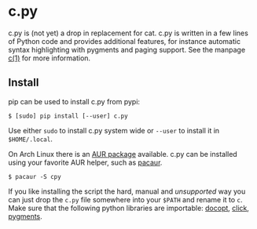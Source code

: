 c.py
====

c.py is (not yet) a drop in replacement for cat. c.py is written in a few lines
of Python code and provides additional features, for instance automatic syntax
highlighting with pygments and paging support. See the manpage [c(1)][1] for more
information.

Install
-------

pip can be used to install c.py from pypi:

    $ [sudo] pip install [--user] c.py

Use either `sudo` to install c.py system wide or `--user` to install it in
`$HOME/.local`.

On Arch Linux there is an [AUR package][2] available. c.py can be installed
using your favorite AUR helper, such as [pacaur][3].

    $ pacaur -S cpy

If you like installing the script the hard, manual and *unsupported* way you can
just drop the `c.py` file somewhere into your `$PATH` and rename it to `c`. Make
sure that the following python libraries are importable: [docopt][4], [click][5],
[pygments][6].

[1]: https://docs.sevenbyte.org/c.py/c.1.html
[2]: https://aur.archlinux.org/packages/cpy
[3]: https://github.com/rmarquis/pacaur
[4]: https://github.com/docopt/docopt
[5]: https://github.com/mitsuhiko/click
[6]: https://bitbucket.org/birkenfeld/pygments-main
